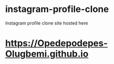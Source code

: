 # instagram-profile-clone
Instagram profile clone 
site hosted here
# https://Opedepodepes-Olugbemi.github.io
